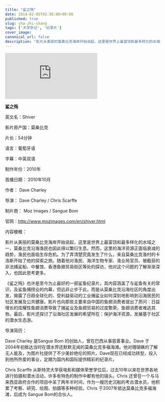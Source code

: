 ```yaml
---
title: "鲨之殇"
date: 2014-02-05T02:56:00+08:00
published: true
slug: sha-zhi-shang
tags: ['大学杂记', '纪录片']
cover_image: 
canonical_url: false
description: "影片从美丽的莫桑比克海岸开始说起，这里是世界上最富饶和最多样化的水域之一，莫桑比克沿海渔民也因此得以繁衍生息。然而，这里的海洋资源正面临衰减的趋势，渔民也面临生存危机。为了弄清楚究竟发生了什么，来自莫桑比克渔村的卡洛斯开始了他的探索之旅。随着他对渔民、海洋生物专家、渔业局官员、被截获的非法捕鲨船、中餐馆、香港鱼翅贸易街区等处的探访，他对这个问题的了解渐渐深入，也因此思考更多。"
---
```




<iframe frameborder="0" src="https://v.qq.com/txp/iframe/player.html?vid=9nQc0aAORNN" allowFullScreen="true"></iframe>

**鲨之殇**

英文名：Shiver

影片原产国：莫桑比克

片长：54分钟

语言：葡萄牙语

字幕：中英双语

制作年份：2010年

首播日期： 2010年10月

作者： Dave Charley

导演： Dave Charley / Chris Scarffe

制片商： Moz Images / Sangue Bom

官网：http://www.mozimages.com/en/shiver.html

内容梗概：

影片从美丽的莫桑比克海岸开始说起，这里是世界上最富饶和最多样化的水域之一，莫桑比克沿海渔民也因此得以繁衍生息。然而，这里的海洋资源正面临衰减的趋势，渔民也面临生存危机。为了弄清楚究竟发生了什么，来自莫桑比克渔村的卡洛斯开始了他的探索之旅。随着他对渔民、海洋生物专家、渔业局官员、被截获的非法捕鲨船、中餐馆、香港鱼翅贸易街区等处的探访，他对这个问题的了解渐渐深入，也因此思考更多。

《鲨之殇》也许是至今为止最好的一部鲨鱼纪录片。其内容涵盖了与鲨鱼有关的常识，及鲨鱼捕捞业的内幕，但远非止步于此，而是从莫桑比克沿海社区的角度出发，揭露了日趋全球化的、受利益驱动的工业捕鲨业如何深刻地影响到沿海居民的社区发展及公共健康。影片也向那些主要来自中国的鱼翅消费者提出了质问：日益增长的炫耀性鱼翅消费导致了捕鲨业及鱼翅贸易的过度繁荣，鱼翅消费者难逃其咎。最后，影片还探讨了沿海社区发展的希望所在：保护海洋资源，发展基于社区的潜水生态游。

导演简历：

Dave Charley 是Sangue Bom 的创始人，曾在巴西从事慈善事业。Dave 于2004年初抵达当时在潜水界还默默无闻的莫桑比克多福海滩。他对珊瑚礁的了解无人能及，为图片社提供了不少美妙绝伦的照片。Dave现在已经成功转型，投入到他所热爱的事业，定期为国内和国际提供精彩的纪录片。

Chris Scarffe 从斯特灵大学获电影和媒体荣誉学位后，过去10年以来在世界各地进行拍摄和潜水活动，许多有特色的制作中都有他的镜头。Chris 还曾在一个与马来西亚政府合作的项目中呆了两年半时间，作为一艘历史沉船的考古潜水员，他积累了考察、研究、绘图、拍摄等多种经验。Chris 于2007年抵达莫桑比克多福海滩，后成为 Sangue Bom的合伙人。
